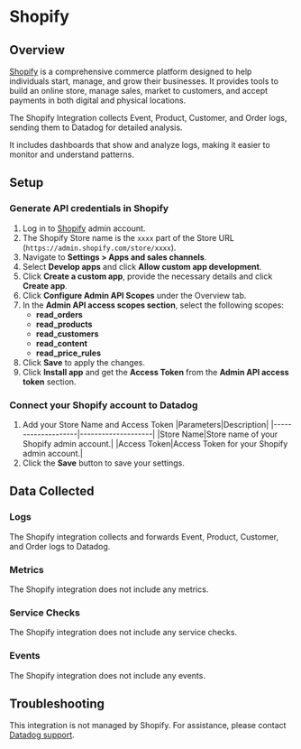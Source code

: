 # Shopify

## Overview

[Shopify][1] is a comprehensive commerce platform designed to help individuals start, manage, and grow their businesses. It provides tools to build an online store, manage sales, market to customers, and accept payments in both digital and physical locations.

The Shopify Integration collects Event, Product, Customer, and Order logs, sending them to Datadog for detailed analysis.

It includes dashboards that show and analyze logs, making it easier to monitor and understand patterns.

## Setup

### Generate API credentials in Shopify
1. Log in to [Shopify][2] admin account.
2. The Shopify Store name is the `xxxx` part of the Store URL (`https://admin.shopify.com/store/xxxx`).
3. Navigate to **Settings > Apps and sales channels**.
4. Select **Develop apps** and click **Allow custom app development**.
5. Click **Create a custom app**, provide the necessary details and click **Create app**.
6. Click **Configure Admin API Scopes** under the Overview tab.
7. In the **Admin API access scopes section**, select the following scopes:
    - **read_orders**
    - **read_products**
    - **read_customers**
    - **read_content**
    - **read_price_rules**
8. Click **Save** to apply the changes.
9. Click **Install app** and get the **Access Token** from the **Admin API access token** section.

### Connect your Shopify account to Datadog
1. Add your Store Name and Access Token
    |Parameters|Description|
    |--------------------|--------------------|
    |Store Name|Store name of your Shopify admin account.|
    |Access Token|Access Token for your Shopify admin account.|
2. Click the **Save** button to save your settings.

## Data Collected

### Logs

The Shopify integration collects and forwards Event, Product, Customer, and Order logs to Datadog.

### Metrics

The Shopify integration does not include any metrics.

### Service Checks

The Shopify integration does not include any service checks.

### Events

The Shopify integration does not include any events.

## Troubleshooting

This integration is not managed by Shopify. For assistance, please contact
[Datadog support][3].

[1]: https://www.shopify.com/
[2]: https://www.shopify.com/in/store-login
[3]: https://docs.datadoghq.com/help/
